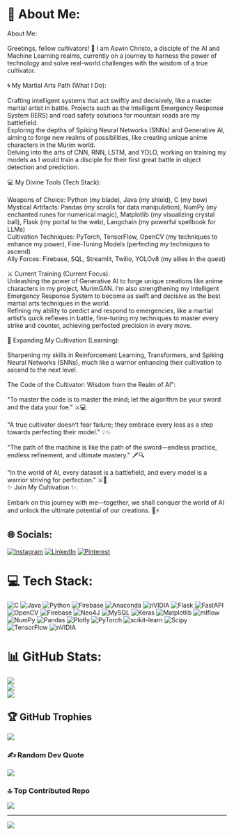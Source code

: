 # 💫 About Me:
About Me:<br><br>Greetings, fellow cultivators! 👋 I am Aswin Christo, a disciple of the AI and Machine Learning realms, currently on a journey to harness the power of technology and solve real-world challenges with the wisdom of a true cultivator.<br><br>🌀 My Martial Arts Path (What I Do):<br><br>Crafting intelligent systems that act swiftly and decisively, like a master martial artist in battle. Projects such as the Intelligent Emergency Response System (IERS) and road safety solutions for mountain roads are my battlefield.<br>Exploring the depths of Spiking Neural Networks (SNNs) and Generative AI, aiming to forge new realms of possibilities, like creating unique anime characters in the Murim world.<br>Delving into the arts of CNN, RNN, LSTM, and YOLO, working on training my models as I would train a disciple for their first great battle in object detection and prediction.<br><br>💻 My Divine Tools (Tech Stack):<br><br>Weapons of Choice: Python (my blade), Java (my shield), C (my bow)<br>Mystical Artifacts: Pandas (my scrolls for data manipulation), NumPy (my enchanted runes for numerical magic), Matplotlib (my visualizing crystal ball), Flask (my portal to the web), Langchain (my powerful spellbook for LLMs)<br>Cultivation Techniques: PyTorch, TensorFlow, OpenCV (my techniques to enhance my power), Fine-Tuning Models (perfecting my techniques to ascend)<br>Ally Forces: Firebase, SQL, Streamlit, Twilio, YOLOv8 (my allies in the quest)<br><br>⚔️ Current Training (Current Focus):<br>Unleashing the power of Generative AI to forge unique creations like anime characters in my project, MurimGAN. I’m also strengthening my Intelligent Emergency Response System to become as swift and decisive as the best martial arts techniques in the world.<br>Refining my ability to predict and respond to emergencies, like a martial artist’s quick reflexes in battle, fine-tuning my techniques to master every strike and counter, achieving perfected precision in every move.<br><br>🌱 Expanding My Cultivation (Learning):<br><br>Sharpening my skills in Reinforcement Learning, Transformers, and Spiking Neural Networks (SNNs), much like a warrior enhancing their cultivation to ascend to the next level.<br><br>The Code of the Cultivator: Wisdom from the Realm of AI":<br><br>"To master the code is to master the mind; let the algorithm be your sword and the data your foe." ⚔️💻<br><br>"A true cultivator doesn’t fear failure; they embrace every loss as a step towards perfecting their model." 💡✨<br><br>"The path of the machine is like the path of the sword—endless practice, endless refinement, and ultimate mastery." 🗡️🔍<br><br>"In the world of AI, every dataset is a battlefield, and every model is a warrior striving for perfection." ⚔️💾<br>✨ Join My Cultivation ✨:<br><br>Embark on this journey with me—together, we shall conquer the world of AI and unlock the ultimate potential of our creations. 🌱⚡


## 🌐 Socials:
[![Instagram](https://img.shields.io/badge/Instagram-%23E4405F.svg?logo=Instagram&logoColor=white)](https://instagram.com/christo_03_) [![LinkedIn](https://img.shields.io/badge/LinkedIn-%230077B5.svg?logo=linkedin&logoColor=white)](https://linkedin.com/in/www.linkedin.com/in/aswin-christo-2525a32b7) [![Pinterest](https://img.shields.io/badge/Pinterest-%23E60023.svg?logo=Pinterest&logoColor=white)](https://pinterest.com/https://in.pinterest.com/aswinchristo17/) 

# 💻 Tech Stack:
![C](https://img.shields.io/badge/c-%2300599C.svg?style=flat&logo=c&logoColor=white) ![Java](https://img.shields.io/badge/java-%23ED8B00.svg?style=flat&logo=openjdk&logoColor=white) ![Python](https://img.shields.io/badge/python-3670A0?style=flat&logo=python&logoColor=ffdd54) ![Firebase](https://img.shields.io/badge/firebase-%23039BE5.svg?style=flat&logo=firebase) ![Anaconda](https://img.shields.io/badge/Anaconda-%2344A833.svg?style=flat&logo=anaconda&logoColor=white) ![nVIDIA](https://img.shields.io/badge/cuda-000000.svg?style=flat&logo=nVIDIA&logoColor=green) ![Flask](https://img.shields.io/badge/flask-%23000.svg?style=flat&logo=flask&logoColor=white) ![FastAPI](https://img.shields.io/badge/FastAPI-005571?style=flat&logo=fastapi) ![OpenCV](https://img.shields.io/badge/opencv-%23white.svg?style=flat&logo=opencv&logoColor=white) ![Firebase](https://img.shields.io/badge/firebase-a08021?style=flat&logo=firebase&logoColor=ffcd34) ![Neo4J](https://img.shields.io/badge/Neo4j-008CC1?style=flat&logo=neo4j&logoColor=white) ![MySQL](https://img.shields.io/badge/mysql-4479A1.svg?style=flat&logo=mysql&logoColor=white) ![Keras](https://img.shields.io/badge/Keras-%23D00000.svg?style=flat&logo=Keras&logoColor=white) ![Matplotlib](https://img.shields.io/badge/Matplotlib-%23ffffff.svg?style=flat&logo=Matplotlib&logoColor=black) ![mlflow](https://img.shields.io/badge/mlflow-%23d9ead3.svg?style=flat&logo=numpy&logoColor=blue) ![NumPy](https://img.shields.io/badge/numpy-%23013243.svg?style=flat&logo=numpy&logoColor=white) ![Pandas](https://img.shields.io/badge/pandas-%23150458.svg?style=flat&logo=pandas&logoColor=white) ![Plotly](https://img.shields.io/badge/Plotly-%233F4F75.svg?style=flat&logo=plotly&logoColor=white) ![PyTorch](https://img.shields.io/badge/PyTorch-%23EE4C2C.svg?style=flat&logo=PyTorch&logoColor=white) ![scikit-learn](https://img.shields.io/badge/scikit--learn-%23F7931E.svg?style=flat&logo=scikit-learn&logoColor=white) ![Scipy](https://img.shields.io/badge/SciPy-%230C55A5.svg?style=flat&logo=scipy&logoColor=%white) ![TensorFlow](https://img.shields.io/badge/TensorFlow-%23FF6F00.svg?style=flat&logo=TensorFlow&logoColor=white) ![nVIDIA](https://img.shields.io/badge/nVIDIA-%2376B900.svg?style=flat&logo=nVIDIA&logoColor=white)
# 📊 GitHub Stats:
![](https://github-readme-stats.vercel.app/api?username=AswinChristo17&theme=tokyonight&hide_border=false&include_all_commits=false&count_private=false)<br/>
![](https://github-readme-streak-stats.herokuapp.com/?user=AswinChristo17&theme=tokyonight&hide_border=false)<br/>
![](https://github-readme-stats.vercel.app/api/top-langs/?username=AswinChristo17&theme=tokyonight&hide_border=false&include_all_commits=false&count_private=false&layout=compact)

## 🏆 GitHub Trophies
![](https://github-profile-trophy.vercel.app/?username=AswinChristo17&theme=tokyonight&no-frame=false&no-bg=true&margin-w=4)

### ✍️ Random Dev Quote
![](https://quotes-github-readme.vercel.app/api?type=horizontal&theme=tokyonight)

### 🔝 Top Contributed Repo
![](https://github-contributor-stats.vercel.app/api?username=AswinChristo17&limit=5&theme=tokyonight&combine_all_yearly_contributions=true)

---
[![](https://visitcount.itsvg.in/api?id=AswinChristo17&icon=0&color=0)](https://visitcount.itsvg.in)

<!-- Proudly created with GPRM ( https://gprm.itsvg.in ) -->
